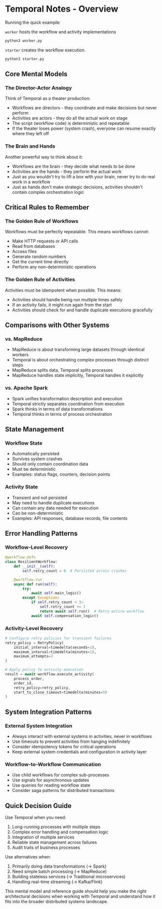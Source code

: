 # Temporal Notes - Overview

Running the quick example:

`worker` hosts the workflow and activity implementations

```bash
python3 worker.py
```

`starter` creates the workflow execution.

```bash
python3 starter.py
```

## Core Mental Models

### The Director-Actor Analogy
Think of Temporal as a theater production:
- Workflows are directors - they coordinate and make decisions but never perform
- Activities are actors - they do all the actual work on stage
- The script (workflow code) is deterministic and repeatable
- If the theater loses power (system crash), everyone can resume exactly where they left off

### The Brain and Hands
Another powerful way to think about it:
- Workflows are the brain - they decide what needs to be done
- Activities are the hands - they perform the actual work
- Just as you wouldn't try to lift a box with your brain, never try to do real work in a workflow
- Just as hands don't make strategic decisions, activities shouldn't contain complex orchestration logic

## Critical Rules to Remember

### The Golden Rule of Workflows
Workflows must be perfectly repeatable. This means workflows cannot:
- Make HTTP requests or API calls
- Read from databases
- Access files
- Generate random numbers
- Get the current time directly
- Perform any non-deterministic operations

### The Golden Rule of Activities
Activities must be idempotent when possible. This means:
- Activities should handle being run multiple times safely
- If an activity fails, it might run again from the start
- Activities should check for and handle duplicate executions gracefully

## Comparisons with Other Systems

### vs. MapReduce
- MapReduce is about transforming large datasets through identical workers
- Temporal is about orchestrating complex processes through distinct steps
- MapReduce splits data, Temporal splits processes
- MapReduce handles state implicitly, Temporal handles it explicitly

### vs. Apache Spark
- Spark unifies transformation description and execution
- Temporal strictly separates coordination from execution
- Spark thinks in terms of data transformations
- Temporal thinks in terms of process orchestration

## State Management

### Workflow State
- Automatically persisted
- Survives system crashes
- Should only contain coordination data
- Must be deterministic
- Examples: status flags, counters, decision points

### Activity State
- Transient and not persisted
- May need to handle duplicate executions
- Can contain any data needed for execution
- Can be non-deterministic
- Examples: API responses, database records, file contents

## Error Handling Patterns

### Workflow-Level Recovery
```python
@workflow.defn
class ResilientWorkflow:
    def __init__(self):
        self.retry_count = 0  # Persisted across crashes

    @workflow.run
    async def run(self):
        try:
            await self.main_logic()
        except Exception:
            if self.retry_count < 3:
                self.retry_count += 1
                return await self.run()  # Retry entire workflow
            await self.compensation_logic()
```

### Activity-Level Recovery
```python
# Configure retry policies for transient failures
retry_policy = RetryPolicy(
    initial_interval=timedelta(seconds=1),
    maximum_interval=timedelta(minutes=1),
    maximum_attempts=3
)

# Apply policy to activity execution
result = await workflow.execute_activity(
    process_order,
    order_id,
    retry_policy=retry_policy,
    start_to_close_timeout=timedelta(minutes=5)
)
```

## System Integration Patterns

### External System Integration
- Always interact with external systems in activities, never in workflows
- Use timeouts to prevent activities from hanging indefinitely
- Consider idempotency tokens for critical operations
- Keep external system credentials and configuration in activity layer

### Workflow-to-Workflow Communication
- Use child workflows for complex sub-processes
- Use signals for asynchronous updates
- Use queries for reading workflow state
- Consider saga patterns for distributed transactions

## Quick Decision Guide

Use Temporal when you need:
1. Long-running processes with multiple steps
2. Complex error handling and compensation logic
3. Integration of multiple services
4. Reliable state management across failures
5. Audit trails of business processes

Use alternatives when:
1. Primarily doing data transformations (→ Spark)
2. Need simple batch processing (→ MapReduce)
3. Building stateless services (→ Traditional microservices)
4. Handling real-time streaming (→ Kafka/Flink)

This mental model and reference guide should help you make the right architectural decisions when working with Temporal and understand how it fits into the broader distributed systems landscape.
